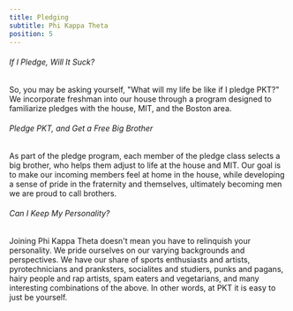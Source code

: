 ```yaml
---
title: Pledging
subtitle: Phi Kappa Theta
position: 5
---
```

###### If I Pledge, Will It Suck?

So, you may be asking yourself, "What will my life be like if I pledge PKT?" We incorporate freshman into our house through a program designed to familiarize pledges with the house, MIT, and the Boston area.

###### Pledge PKT, and Get a Free Big Brother

As part of the pledge program, each member of the pledge class selects a big brother, who helps them adjust to life at the house and MIT. Our goal is to make our incoming members feel at home in the house, while developing a sense of pride in the fraternity and themselves, ultimately becoming men we are proud to call brothers.

###### Can I Keep My Personality?

Joining Phi Kappa Theta doesn't mean you have to relinquish your personality. We pride ourselves on our varying backgrounds and perspectives. We have our share of sports enthusiasts and artists, pyrotechnicians and pranksters, socialites and studiers, punks and pagans, hairy people and rap artists, spam eaters and vegetarians, and many interesting combinations of the above. In other words, at PKT it is easy to just be yourself.

